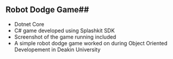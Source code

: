 ## Robot Dodge Game##

- Dotnet Core
- C# game developed using Splashkit SDK
- Screenshot of the game running included
- A simple robot dodge game worked on during Object Oriented Developement in Deakin University
